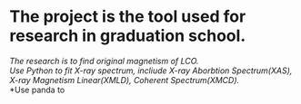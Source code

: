 # The project is the tool used for research in graduation school.

*The research is to find original magnetism of LCO.* <br>
*Use Python to fit X-ray spectrum, incliude X-ray Aborbtion Spectrum(XAS), X-ray Magnetism Linear(XMLD), Coherent Spectrum(XMCD).*<br>
*Use panda to 
